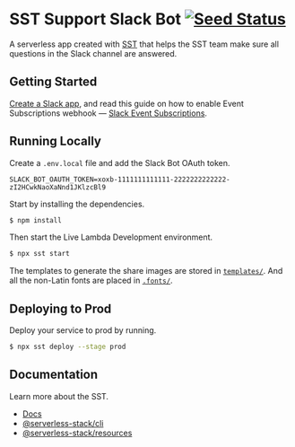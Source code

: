 # SST Support Slack Bot [![Seed Status](https://api.seed.run/anomaly/serverless-stack-slack-support/stages/prod/build_badge)](https://console.seed.run/anomaly/serverless-stack-slack-support)

A serverless app created with [SST](https://github.com/serverless-stack/serverless-stack) that helps the SST team make sure all questions in the Slack channel are answered.

## Getting Started

[Create a Slack app](https://api.slack.com/apps), and read this guide on how to enable Event Subscriptions webhook — [Slack Event Subscriptions](https://api.slack.com/apis/connections/events-api#the-events-api__subscribing-to-event-types).

## Running Locally

Create a `.env.local` file and add the Slack Bot OAuth token.

```
SLACK_BOT_OAUTH_TOKEN=xoxb-1111111111111-2222222222222-zI2HCwkNaoXaNnd1JKlzcBl9
```

Start by installing the dependencies.

``` bash
$ npm install
```

Then start the Live Lambda Development environment.

``` bash
$ npx sst start
```

The templates to generate the share images are stored in [`templates/`](https://github.com/serverless-stack/social-cards/tree/main/templates). And all the non-Latin fonts are placed in [`.fonts/`](https://github.com/serverless-stack/social-cards/tree/main/.fonts).

## Deploying to Prod

Deploy your service to prod by running.

``` bash
$ npx sst deploy --stage prod
```

## Documentation

Learn more about the SST.

- [Docs](https://docs.serverless-stack.com/)
- [@serverless-stack/cli](https://docs.serverless-stack.com/packages/cli)
- [@serverless-stack/resources](https://docs.serverless-stack.com/packages/resources)
